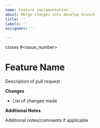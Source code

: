 ```yaml
---
name: Feature implementation
about: Merge changes into develop branch
title: ''
labels: ''
assignees: ''

---
```


closes \#<issue_number>

# Feature Name

Description of pull request

**Changes**

- List of changes made

**Additional Notes**

Additional notes/comments if applicable

